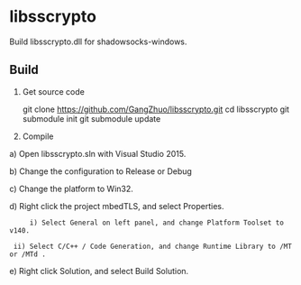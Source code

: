 # libsscrypto

Build libsscrypto.dll for shadowsocks-windows.

## Build

1) Get source code

    git clone https://github.com/GangZhuo/libsscrypto.git
    cd libsscrypto
    git submodule init
    git submodule update
    
2) Compile

  a) Open libsscrypto.sln with Visual Studio 2015.
	 
  b) Change the configuration to Release or Debug
  
  c) Change the platform to Win32.
  
  d) Right click the project mbedTLS, and select Properties.
  
         i) Select General on left panel, and change Platform Toolset to v140.
	 
	 ii) Select C/C++ / Code Generation, and change Runtime Library to /MT or /MTd .
  
  e) Right click Solution, and select Build Solution.
  
  
  
  
